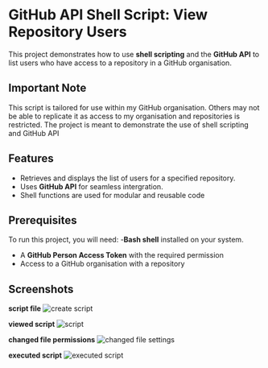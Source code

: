 # GitHub API Shell Script: View Repository Users
This project demonstrates how to use **shell scripting** and the **GitHub API** to list users who have access to a repository in a GitHub organisation.
## Important Note
This script is tailored for use within my GitHub organisation. Others may not be able to replicate it as access to my organisation and repositories is restricted. The project is meant to demonstrate the use of shell scripting and GitHub API

## Features 
- Retrieves and displays the list of users for a specified repository.
- Uses **GitHub API** for seamless intergration.
- Shell functions are used for modular and reusable code

## Prerequisites 
To run this project, you will need:
-**Bash shell** installed on your system.
- A **GitHub Person Access Token** with the required permission
- Access to a GitHub organisation with a repository

## Screenshots
**script file**
![create script](https://github.com/user-attachments/assets/3caf3a7a-727a-4cb9-bf87-3d3188b2afd2)

**viewed script**
![script](https://github.com/user-attachments/assets/101babe3-f0ee-4cd0-aa9d-8ecd4f1313d6)


**changed file permissions**
![changed file settings](https://github.com/user-attachments/assets/4fe5c3c3-6fac-42ca-8488-a42c9f8f3acd)

**executed script**
![executed script](https://github.com/user-attachments/assets/492b8178-4af2-465d-8130-f634d3e0ea43)




